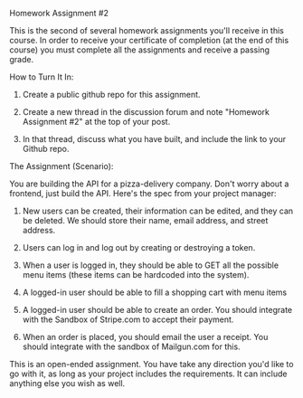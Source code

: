 Homework Assignment #2

This is the second of several homework assignments you'll receive in this course. In order to receive your certificate of completion (at the end of this course) you must complete all the assignments and receive a passing grade.

How to Turn It In:

1.  Create a public github repo for this assignment.

2.  Create a new thread in the discussion forum and note "Homework Assignment #2" at the top of your post.

3.  In that thread, discuss what you have built, and include the link to your Github repo.

The Assignment (Scenario):

You are building the API for a pizza-delivery company. Don't worry about a frontend, just build the API. Here's the spec from your project manager:

1.  New users can be created, their information can be edited, and they can be deleted. We should store their name, email address, and street address.

2.  Users can log in and log out by creating or destroying a token.

3.  When a user is logged in, they should be able to GET all the possible menu items (these items can be hardcoded into the system).

4.  A logged-in user should be able to fill a shopping cart with menu items

5.  A logged-in user should be able to create an order. You should integrate with the Sandbox of Stripe.com to accept their payment.

6.  When an order is placed, you should email the user a receipt. You should integrate with the sandbox of Mailgun.com for this.

This is an open-ended assignment. You have take any direction you'd like to go with it, as long as your project includes the requirements. It can include anything else you wish as well.
